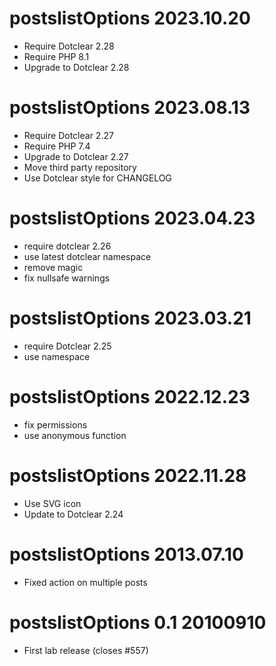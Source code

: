 postslistOptions 2023.10.20
===========================================================
* Require Dotclear 2.28
* Require PHP 8.1
* Upgrade to Dotclear 2.28

postslistOptions 2023.08.13
===========================================================
* Require Dotclear 2.27
* Require PHP 7.4
* Upgrade to Dotclear 2.27
* Move third party repository
* Use Dotclear style for CHANGELOG

postslistOptions 2023.04.23
===========================================================
* require dotclear 2.26
* use latest dotclear namespace
* remove magic
* fix nullsafe warnings

postslistOptions 2023.03.21
===========================================================
* require Dotclear 2.25
* use namespace

postslistOptions 2022.12.23
===========================================================
* fix permissions
* use anonymous function

postslistOptions 2022.11.28
===========================================================
 * Use SVG icon
 * Update to Dotclear 2.24

postslistOptions 2013.07.10 
===========================================================
 * Fixed action on multiple posts

postslistOptions 0.1 20100910 
===========================================================
 * First lab release (closes #557)